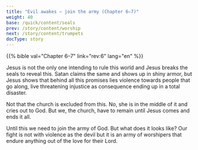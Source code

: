 ```yaml
---
title: "Evil awakes — join the army (Chapter 6–7)"
weight: 40
base: /quick/content/seals
prev: /story/content/worship
next: /story/content/trumpets
docType: story
---
```


{{% bible val="Chapter 6–7" link="rev:6" lang="en" %}}

<a name="c33e"></a>
Jesus is not the only one intending to rule this world and Jesus breaks the seals to reveal this. Satan claims the same and shows up in shiny armor, but Jesus shows that behind all this promises lies violence towards people that go along, live threatening injustice as consequence ending up in a total disaster.

Not that the church is excluded from this. No, she is in the middle of it and cries out to God. But we, the church, have to remain until Jesus comes and ends it all.

Until this we need to join the army of God. But what does it looks like? Our fight is not with violence as the devil but it is an army of worshipers that endure anything out of the love for their Lord.

